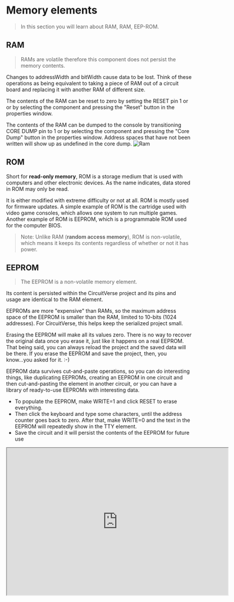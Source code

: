 # Memory elements
>In this section you will learn about RAM, RAM, EEP-ROM.

## RAM 

> RAMs are volatile therefore this component does not persist the memory contents.

Changes to addressWidth and bitWidth cause data to be lost.
Think of these operations as being equivalent to taking a piece of RAM out of a
circuit board and replacing it with another RAM of different size.

The contents of the RAM can be reset to zero by setting the RESET pin 1 or
or by selecting the component and pressing the "Reset" button in the properties window.

The contents of the RAM can be dumped to the console by transitioning CORE DUMP pin to 1
or by selecting the component and pressing the "Core Dump" button in the properties window.
Address spaces that have not been written will show up as undefined in the core dump.
 ![Ram](\images\ram.png)
## ROM
Short for **read-only memory**, ROM is a storage medium that is used with computers and other electronic devices. As the name indicates, data stored in ROM may only be read. 

It is either modified with extreme difficulty or not at all. ROM is mostly used for firmware updates. A simple example of ROM is the cartridge used with video game consoles, which allows one system to run multiple games. Another example of ROM is EEPROM, which is a programmable ROM used for the computer BIOS.

>Note: Unlike RAM (**random access memory**), ROM is non-volatile, which means it keeps its contents regardless of whether or not it has power.

## EEPROM

> The EEPROM is a non-volatile memory element.

Its content is persisted within the CircuitVerse project and its pins and usage are identical to the RAM element.

EEPROMs are more "expensive" than RAMs, so the maximum address space of the EEPROM is smaller than the RAM, limited to 10-bits (1024 addresses). For CircuitVerse, this helps keep the serialized project small.

Erasing the EEPROM will make all its values zero. There is no way to recover the original data once you erase it, just like it happens on a real EEPROM. That being said, you can always reload the project and the saved data will be there. If you erase the EEPROM and save the project, then, you know...you asked for it. :-)

EEPROM data survives cut-and-paste operations, so you can do interesting things, like duplicating EEPROMs, creating an EEPROM in one circuit and then cut-and-pasting the element in another circuit, or you can have a library of ready-to-use EEPROMs with interesting data.

  * To populate the EEPROM, make WRITE=1 and click RESET to erase  everything.
  * Then click the keyboard and type some characters, until the address counter goes back to zero. After that, make WRITE=0 and the text in the EEPROM will repeatedly show in the TTY element.
  * Save the circuit and it will persist the contents of the EEPROM for future use
<iframe width="600px" height="400px" src="https://circuitverse.org/simulator/embed/12187" id="projectPreview" scrolling="no" webkitAllowFullScreen mozAllowFullScreen allowFullScreen> </iframe>  

 
